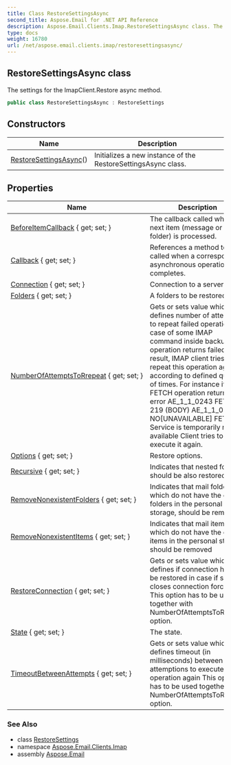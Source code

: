 ```yaml
---
title: Class RestoreSettingsAsync
second_title: Aspose.Email for .NET API Reference
description: Aspose.Email.Clients.Imap.RestoreSettingsAsync class. The settings for the ImapClient.Restore async method
type: docs
weight: 16780
url: /net/aspose.email.clients.imap/restoresettingsasync/
---
```

## RestoreSettingsAsync class

The settings for the ImapClient.Restore async method.

```csharp
public class RestoreSettingsAsync : RestoreSettings
```

## Constructors

| Name | Description |
| --- | --- |
| [RestoreSettingsAsync](restoresettingsasync/)() | Initializes a new instance of the RestoreSettingsAsync class. |

## Properties

| Name | Description |
| --- | --- |
| [BeforeItemCallback](../../aspose.email.clients.imap/restoresettings/beforeitemcallback/) { get; set; } | The callback called when the next item (message or folder) is processed. |
| [Callback](../../aspose.email.clients.imap/restoresettingsasync/callback/) { get; set; } | References a method to be called when a corresponding asynchronous operation completes. |
| [Connection](../../aspose.email.clients.imap/restoresettings/connection/) { get; set; } | Connection to a server. |
| [Folders](../../aspose.email.clients.imap/restoresettings/folders/) { get; set; } | A folders to be restored. |
| [NumberOfAttemptsToRrepeat](../../aspose.email.clients.imap/restoresettings/numberofattemptstorrepeat/) { get; set; } | Gets or sets value which defines number of attempts to repeat failed operation In case of some IMAP command inside backup operation returns failed result, IMAP client tries to repeat this operation again according to defined quantity of times. For instance if FETCH operation returns error AE_1_1_0243 FETCH 219 (BODY) AE_1_1_0243 NO[UNAVAILABLE] FETCH Service is temporarily not available Client tries to execute it again. |
| [Options](../../aspose.email.clients.imap/restoresettings/options/) { get; set; } | Restore options. |
| [Recursive](../../aspose.email.clients.imap/restoresettings/recursive/) { get; set; } | Indicates that nested folders should be also restored |
| [RemoveNonexistentFolders](../../aspose.email.clients.imap/restoresettings/removenonexistentfolders/) { get; set; } | Indicates that mail folders, which do not have the equal folders in the personal storage, should be removed |
| [RemoveNonexistentItems](../../aspose.email.clients.imap/restoresettings/removenonexistentitems/) { get; set; } | Indicates that mail items, which do not have the equal items in the personal storage, should be removed |
| [RestoreConnection](../../aspose.email.clients.imap/restoresettings/restoreconnection/) { get; set; } | Gets or sets value which defines if connection has to be restored in case if server closes connection forcibly This option has to be used together with NumberOfAttemptsToRrepeat option. |
| [State](../../aspose.email.clients.imap/restoresettingsasync/state/) { get; set; } | The state. |
| [TimeoutBetweenAttempts](../../aspose.email.clients.imap/restoresettings/timeoutbetweenattempts/) { get; set; } | Gets or sets value which defines timeout (in milliseconds) between attemptions to execute operation again This option has to be used together with NumberOfAttemptsToRrepeat option. |

### See Also

* class [RestoreSettings](../restoresettings/)
* namespace [Aspose.Email.Clients.Imap](../../aspose.email.clients.imap/)
* assembly [Aspose.Email](../../)


